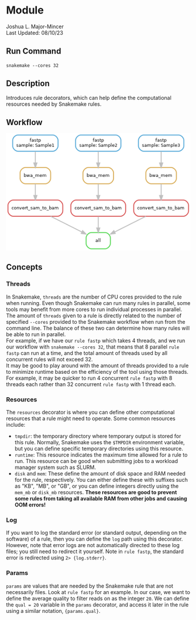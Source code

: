 # Module 
Joshua L. Major-Mincer  
Last Updated: 08/10/23

## Run Command
```
snakemake --cores 32
```
## Description
Introduces rule decorators, which can help define the computational resources needed by Snakemake rules. 

## Workflow
![DAG](dag.png)

## Concepts
### Threads
In Snakemake, `threads` are the number of CPU cores provided to the rule when running. Even though Snakemake can run many rules in parallel, some tools may benefit from more cores to run individual processes in parallel.  
The amount of `threads` given to a rule is directly related to the number of specified `--cores` provided to the Snakemake workflow when run from the command line. The balance of these two can determine how many rules will be able to run in parallel.  
For example, if we have our `rule fastp` which takes 4 threads, and we run our workflow with `snakemake --cores 32`, that means that 8 parallel `rule fastp` can run at a time, and the total amount of threads used by all concurrent rules will not exceed 32.  
It may be good to play around with the amount of threads provided to a rule to minimize runtime based on the efficiency of the tool using those threads. For example, it may be quicker to run 4 concurrent `rule fastp` with 8 threads each rather than 32 concurrent `rule fastp` with 1 thread each. 

### Resources
The `resources` decorator is where you can define other computational resources that a rule might need to operate. Some common resources include: 
* `tmpdir`: the temporary directory where temporary output is stored for this rule. Normally, Snakemake uses the `$TMPDIR` environment variable, but you can define specific temporary directories using this resource. 
* `runtime`: This resource indicates the maximum time allowed for a rule to run. This resource can be good when submitting jobs to a workload manager system such as SLURM. 
* `disk` and `mem`: These define the amount of disk space and RAM needed for the rule, respectively. You can either define these with suffixes such as "KB", "MB", or "GB", or you can define integers directly using the `mem_mb` or `disk_mb` resources. **These resources are good to prevent some rules from taking all available RAM from other jobs and causing OOM errors!**

### Log
If you want to log the standard error (or standard output, depending on the software) of a rule, then you can define the `log` path using this decorator. However, note that error logs are not automatically directed to these log files; you still need to redirect it yourself. Note in `rule fastp`, the standard error is redirected using `2> {log.stderr}`. 

### Params
`params` are values that are needed by the Snakemake rule that are not necessarily files. Look at `rule fastp` for an example. In our case, we want to define the average quality to filter reads on as the integer `20`. We can define the `qual = 20` variable in the `params` decorator, and access it later in the rule using a similar notation, `{params.qual}`. 